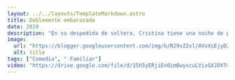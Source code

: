 ```yaml
---
layout: ../../layouts/TemplateMarkdown.astro
title: Doblemente embarazada
date: 2019
description: "En su despedida de soltera, Cristina tiene una noche de pasión con un exnovio y queda embarazada. El problema es que no sabe quién es el padre del bebé por nacer: si su futuro marido o su antiguo amor."
image:
  url: "https://blogger.googleusercontent.com/img/b/R29vZ2xl/AVvXsEjyD2w916ZesoDj97OarKE1LTuYHQsz0WXSoz67IQ0pE5G4nkwo2jCWu50U9DK7Mghh0ixT45nRyshx1pkdRVae9ESgrA_j6ETTUHq1P8ERkzRoEgnyySdomCJm3tmBomp7wyHwuTN2GSwQ/s320/images.jpg"
  alt: title
tags: ["Comedia", " Familiar"]
video: "https://drive.google.com/file/d/15h5yERjiEn0imBwyscuLVixGXJDXTm0d/preview"
---
```

